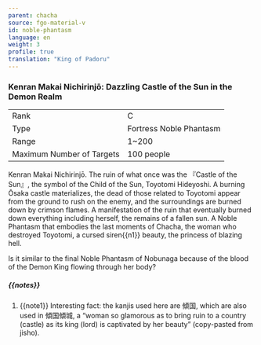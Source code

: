 ```yaml
---
parent: chacha
source: fgo-material-v
id: noble-phantasm
language: en
weight: 3
profile: true
translation: "King of Padoru"
---
```


### Kenran Makai Nichirinjō: Dazzling Castle of the Sun in the Demon Realm

<table>
  <tr><td>Rank</td><td>C</td></tr>
  <tr><td>Type</td><td>Fortress Noble Phantasm</td></tr>
  <tr><td>Range</td><td>1~200</td></tr>
  <tr><td>Maximum Number of Targets</td><td>100 people</td></tr>
</table>

Kenran Makai Nichirinjō.
The ruin of what once was the 『Castle of the Sun』, the symbol of the Child of the Sun, Toyotomi Hideyoshi. A burning Ōsaka castle materializes, the dead of those related to Toyotomi appear from the ground to rush on the enemy, and the surroundings are burned down by crimson flames. A manifestation of the ruin that eventually burned down everything including herself, the remains of a fallen sun.
A Noble Phantasm that embodies the last moments of Chacha, the woman who destroyed Toyotomi, a cursed siren{{n1}} beauty, the princess of blazing hell.

Is it similar to the final Noble Phantasm of Nobunaga because of the blood of the Demon King flowing through her body?

##### {{notes}}

1. {{note1}} Interesting fact: the kanjis used here are 傾国, which are also used in 傾国傾城, a “woman so glamorous as to bring ruin to a country (castle) as its king (lord) is captivated by her beauty” (copy-pasted from jisho).
